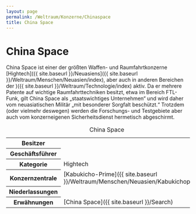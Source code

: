 ```yaml
---
layout: page
permalink: /Weltraum/Konzerne/Chinaspace
title: China Space
---
```



# China Space


China Space ist einer der größten Waffen- und Raumfahrtkonzerne [Hightech]({{ site.baseurl }}/Neuasiens]({{ site.baseurl }}/Weltraum/Menschen/Neuasien/index), aber auch in anderen Bereichen der )({{ site.baseurl }}/Weltraum/Technologie/index) aktiv. Da er mehrere Patente auf wichtige Raumfahrttechniken besitzt, etwa im Bereich FTL-Funk, gilt China Space als „staatswichtiges Unternehmen“ und wird daher vom neuasiatischen Militär „mit besonderer Sorgfalt beschützt.“ Trotzdem (oder vielmehr deswegen) werden die Forschungs- und Testgebiete aber auch vom konzerneigenen Sicherheitsdienst hermetisch abgeschirmt.


<aside>
<table data-type="konzern">
<caption>China Space</caption>
<tbody>
<tr><th>Besitzer</th><td> </td></tr>
<tr><th>Geschäftsführer</th><td> </td></tr>
<tr><th>Kategorie</th><td>Hightech</td></tr>
<tr><th>Konzernzentrale</th><td>[Kabukicho-Prime]({{ site.baseurl }}/Weltraum/Menschen/Neuasien/Kabukichoprime)</td></tr>
<tr><th>Niederlassungen</th><td> </td></tr>
<tr><th>Erwähnungen</th><td>[China Space]({{ site.baseurl }}/Search)</td></tr>
</tbody>
</table>
</aside>

